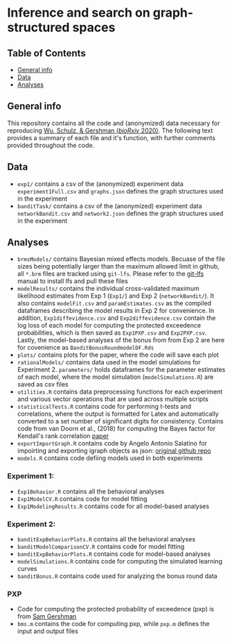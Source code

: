 # Inference and search on graph-structured spaces

## Table of Contents
* [General info](general-info)
* [Data](#data)
* [Analyses](#analyses)

## General info
This repository contains all the code and (anonymized) data necessary for reproducing [Wu, Schulz, & Gershman (*bioRxiv* 2020)](https://charleywu.github.io/downloads/wu2020inference.pdf). The following text provides a summary of each file and it's function, with further comments provided throughout the code. 


## Data
* `exp1/` contains a csv of the (anonymized) experiment data `experiment1Full.csv` and `graphs.json` defines the graph structures used in the experiment
* `banditTask/` contains a csv of the (anonymized) experiment data `networkBandit.csv` and `network2.json` defines the graph structures used in the experiment


## Analyses
* `brmsModels/` contains Bayesian mixed effects models. Becuase of the file sizes being potentially larger than the maximum allowed limit in github, all `*.brm` files are tracked using `git-lfs`. Please refer to the [git-lfs](https://git-lfs.github.com/) manual to install lfs and pull these files
* `modelResults/` contains the individual cross-validated maximum likelihood estimates from Exp 1 (`Exp1/`) and Exp 2 (`networkBandit/`). It also contains `modelFit.csv` and `paramEstimates.csv` as the compiled dataframes describing the model results in Exp 2 for convenience.  In addition, `Exp1diffevidence.csv` and `Exp2diffevidence.csv` contain the log loss of each model for computing the protected exceedence probabilities, which is then saved as `Exp1PXP.csv` and `Exp2PXP.csv`. Lastly, the model-based analyses of the bonus from from Exp 2 are here for covenience as `BanditBonusRoundmodelDF.Rds`
* `plots/` contains plots for the paper, where the code will save each plot
* `rationalModels/` contains data used in the model simulations for Experiment 2. `parameters/` holds dataframes for the parameter estimates of each model, where the model simulation (`modelSimulations.R`) are saved as csv files
* `utilities.R` contains data preprocessing functions for each experiment and various vector operations that are used across multiple scripts
* `statisticalTests.R` contains code for performing t-tests and correlations, where the output is formatted for Latex and automatically converted to a set number of significant digits for consistency. Contains code from van Doorn et al., (2018) for computing the Bayes factor for Kendall's rank correlation [paper](https://amstat.tandfonline.com/doi/full/10.1080/00031305.2016.1264998)
* `exportImportGraph.R` contains code by Angelo Antonio Salatino for impoirting and exporting igraph objects as json: [original github repo](https://github.com/angelosalatino/graph-importer-R)
* `models.R` contains code defiing models used in both experiments

### Experiment 1: 

* `Exp1Behavior.R` contains all the behavioral analyses
* `Exp1ModelCV.R` contains code for model fitting 
* `Exp1ModelingResults.R` contains code for all model-based analyses

### Experiment 2: 
* `banditExpBehaviorPlots.R` contains all the behavioral analyses
* `banditModelComparisonCV.R` contains code for model fitting 
* `banditExpBehaviorPlots.R` contains code for model-based analyses
* `modelSimulations.R` contains code for computing the simulated learning curves
* `banditBonus.R` contains code used for analyzing the bonus round data

### PXP
* Code for computing the protected probability of exceedence (pxp) is from [Sam Gershman](https://github.com/sjgershm/mfit)
* `bms.m` contains the code for computing pxp, while `pxp.m` defines the input and output files





